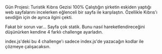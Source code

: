 Gün Projesi: Turistik Kıbrıs Gezisi
100%
Çalıştığın şirketin eskiden yaptığı web sayfalarını incelerken eğlenceli bir sayfa ile karşılaştın. Özellikle Kıbrıs'ı sevdiğin için de ayrıca ilgini çekti.

Fakat bir sorun var... Sayfa çok statik. Bunu nasıl hareketlendireceğini düşünürken kendine 4 farklı challenge ayarladın.

index.js'deki bu 4 challenge'ı sadece index.js'de yazacağın kodlar ile çözmeye çalışacaksın.